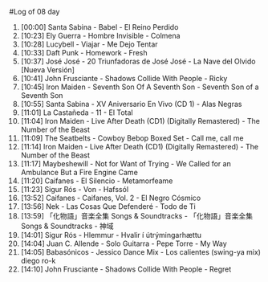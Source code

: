 #Log of 08 day

1. [00:00] Santa Sabina - Babel - El Reino Perdido
1. [10:23] Ely Guerra - Hombre Invisible - Colmena
1. [10:28] Lucybell - Viajar - Me Dejo Tentar
1. [10:33] Daft Punk - Homework - Fresh
1. [10:37] José José - 20 Triunfadoras de José José - La Nave del Olvido [Nueva Versión]
1. [10:41] John Frusciante - Shadows Collide With People - Ricky
1. [10:45] Iron Maiden - Seventh Son Of A Seventh Son - Seventh Son of a Seventh Son
1. [10:55] Santa Sabina - XV Aniversario En Vivo (CD 1) - Alas Negras
1. [11:01] La Castañeda - 11 - El Total
1. [11:04] Iron Maiden - Live After Death (CD1) (Digitally Remastered) - The Number of the Beast
1. [11:09] The Seatbelts - Cowboy Bebop Boxed Set - Call me, call me
1. [11:14] Iron Maiden - Live After Death (CD1) (Digitally Remastered) - The Number of the Beast
1. [11:17] Maybeshewill - Not for Want of Trying - We Called for an Ambulance But a Fire Engine Came
1. [11:20] Caifanes - El Silencio - Metamorfeame
1. [11:23] Sigur Rós - Von - Hafssól
1. [13:52] Caifanes - Caifanes, Vol. 2 - El Negro Cósmico
1. [13:56] Nek - Las Cosas Que Defenderé - Todo de Ti
1. [13:59] 「化物語」音楽全集 Songs & Soundtracks - 「化物語」音楽全集 Songs & Soundtracks - 神域
1. [14:01] Sigur Rós - Hlemmur - Hvalir í útrýmingarhættu
1. [14:04] Juan C. Allende - Solo Guitarra - Pepe Torre - My Way
1. [14:05] Babasónicos - Jessico Dance Mix - Los calientes (swing-ya mix) diego ro-k
1. [14:10] John Frusciante - Shadows Collide With People - Regret
